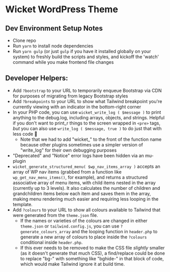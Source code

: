 # Wicket WordPress Theme

## Dev Environment Setup Notes
* Clone repo
* Run `yarn` to install node dependencies
* Run `yarn gulp` (or just `gulp` if you have it installed globally on your system) to freshly build the scripts and styles, and kickoff the 'watch' command while you make frontend file changes

## Developer Helpers:
* Add `?bootstrap` to your URL to temporarily enqueue Bootstrap via CDN for purposes of migrating from legacy Bootstrap styles
* Add `?breakpoints` to your URL to show what Tailwind breakpoint you're currently viewing with an indicator in the bottom-right corner
* In your PHP code, you can use `wicket_write_log ( $message )` to print anything to the debug.log, including arrays, objects, and strings. Helpful if you don't want to print_r things to the screen wrapped in `<pre>` tags, _but_ you can also use `write_log ( $message, true )` to do just that with less code 🙂
  * Note that we had to add "wicket_" to the front of the function name because other plugins sometimes use a simpler version of "write_log" for their own debugging purposes
* "Deprecated" and "Notice" error logs have been hidden via an mu-plugin
* `wicket_generate_structured_menu( $wp_nav_items_array )` accepts an array of WP nav items (grabbed from a function like `wp_get_nav_menu_items()`, for example), and returns a structured associative array of menu items, with child items nested in the array (currently up to 3 levels). It also calculates the number of children and grandchildren items below each item and saves them in the array, making menu rendering much easier and requiring less looping in the template.
* Add `?colours` to your URL to show all colours available to Tailwind that were generated from the `theme.json` file. 
  * If the names or varieties of the colours are changed in either `theme.json` or `tailwind.config.js`, you can use `?generate_colours_array` and the looping function in `header.php` to generate a new array of colours to place inside the `?colours` conditional inside `header.php`.
  * If this ever needs to be removed to make the CSS file _slightly_ smaller (as it doesn't generate that much CSS), a find/replace could be done to replace "bg-" with something like "bghide-" in that block of code, which would make Tailwind ignore it at build time. 
